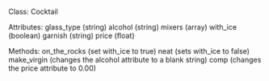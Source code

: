 Class: Cocktail

Attributes:
glass_type (string)
alcohol (string)
mixers (array)
with_ice (boolean)
garnish (string)
price (float)

Methods:
on_the_rocks (set with_ice to true)
neat (sets with_ice to false)
make_virgin (changes the alcohol attribute to a blank string)
comp (changes the price attribute to 0.00)
